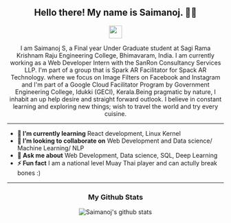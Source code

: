 
<h2 align="center">Hello there! My name is Saimanoj. 👋🤓</h2>
<p align='center'>
 <!--<a href="https://www.instagram.com/jyotsna_tiwary/"><img height="30" src="https://github.com/stephenajulu/WaylonWalker/blob/main/icon/instagram.jpg?raw=true"></a>&nbsp;&nbsp;
<a href="https://twitter.com/jtiwary0503"><img height="30" src="https://github.com/stephenajulu/WaylonWalker/blob/main/icon/twitter.png?raw=true"></a>&nbsp;&nbsp;-->
<a href="https://www.linkedin.com/in/saimanoj0503/"><img height="30" src="https://github.com/stephenajulu/WaylonWalker/blob/main/icon/linkedin.png?raw=true"></a>
</p>
<div align='center'>
 

</div>

<p align="center">I am Saimanoj S, a Final year Under Graduate student at Sagi Rama Krishnam Raju Engineering College, Bhimavaram, India. I am currently working as a Web Developer Intern with the SanRon Consultancy Services LLP. I'm part of a group that is Spark AR Facilitator for Spack AR Technology. where we focus on Image Filters on Facebook and Instagram and I'm part of a Google Cloud Facilitator Program by Government Engineering College, Idukki (GECI), Kerala.Being pragmatic by nature, I inhabit an up help desire and straight forward outlook. I believe in constant learning and exploring new things; wish to travel the world and try every cuisine.</p>

------------------------------------------------------------------------------------------------------------------------------------------------------------------------------
* **🌱 I’m currently learning** React development, Linux Kernel
* **👯 I’m looking to collaborate on** Web Development and Data science/ Machine Learning/ NLP
* **💬 Ask me about** Web Development, Data science, SQL, Deep Learning
* **⚡ Fun fact** I am a national level Muay Thai player and can actully break bones :)
-----------------------------------------------------------------------------------------------------------------------------------------------------------------------------

<!--## My featured articles on <a href="https://medium.com/@beriaditya20">Medium</a>

[🚀 Real world application of DSA to model and monitor corona-virus.🔥](https://medium.com/datadriveninvestor/graphs-trees-in-real-world-df24ef23b358)

[🦄 Too much and too little, Data ⚡️](https://medium.com/datadriveninvestor/too-much-and-too-little-data-763910a833d8)

[🔧 Intelligent chatbot? 🌈](https://medium.com/voice-tech-podcast/intelligent-chat-bot-14e3571c6a0e)-->



<div align='center' markdown="1">

### My Github Stats

![Saimanoj's github stats](https://github-readme-stats.vercel.app/api/?username=mAnOj0503&show_icons=true&title_color=ffd1dc&icon_color=79ff97&text_color=ffd1dc&bg_color=151515)

 
 </div>
 

